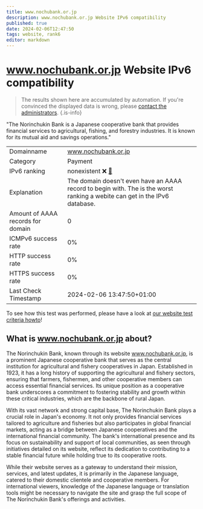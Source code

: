 ```yaml
---
title: www.nochubank.or.jp
description: www.nochubank.or.jp Website IPv6 compatibility
published: true
date: 2024-02-06T12:47:50
tags: website, rank6
editor: markdown
---
```


# www.nochubank.or.jp Website IPv6 compatibility

> The results shown here are accumulated by automation. If you're convinced the displayed data is wrong, please [contact the administrators](/howto/chat). 
{.is-info}

"The Norinchukin Bank is a Japanese cooperative bank that provides financial services to agricultural, fishing, and forestry industries. It is known for its mutual aid and savings operations."


|   |   |
| - | - |
| Domainname | www.nochubank.or.jp
| Category | Payment |
| IPv6 ranking | nonexistent :x: [🔗](/howto/ranking) |
| Explanation | The domain doesn't even have an AAAA record to begin with. The is the worst ranking a webite can get in the IPv6 database. |
| Amount of AAAA records for domain | 0 |
| ICMPv6 success rate | 0%|
| HTTP success rate | 0% |
| HTTPS success rate | 0% |
| Last Check Timestamp | 2024-02-06 13:47:50+01:00 |

To see how this test was performed, please have a look at [our website test criteria howto](/howto/testcriteria/website)!


## What is www.nochubank.or.jp about?
The Norinchukin Bank, known through its website www.nochubank.or.jp, is a prominent Japanese cooperative bank that serves as the central institution for agricultural and fishery cooperatives in Japan. Established in 1923, it has a long history of supporting the agricultural and fishery sectors, ensuring that farmers, fishermen, and other cooperative members can access essential financial services. Its unique position as a cooperative bank underscores a commitment to fostering stability and growth within these critical industries, which are the backbone of rural Japan.

With its vast network and strong capital base, The Norinchukin Bank plays a crucial role in Japan's economy. It not only provides financial services tailored to agriculture and fisheries but also participates in global financial markets, acting as a bridge between Japanese cooperatives and the international financial community. The bank's international presence and its focus on sustainability and support of local communities, as seen through initiatives detailed on its website, reflect its dedication to contributing to a stable financial future while holding true to its cooperative roots.

While their website serves as a gateway to understand their mission, services, and latest updates, it is primarily in the Japanese language, catered to their domestic clientele and cooperative members. For international viewers, knowledge of the Japanese language or translation tools might be necessary to navigate the site and grasp the full scope of The Norinchukin Bank's offerings and activities.


